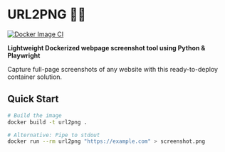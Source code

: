 # URL2PNG 🐍📸

[![Docker Image CI](https://github.com/spidero/url2png/actions/workflows/docker-image.yml/badge.svg)](https://github.com/spidero/url2png/actions/workflows/docker-image.yml)

**Lightweight Dockerized webpage screenshot tool using Python & Playwright**

Capture full-page screenshots of any website with this ready-to-deploy container solution.

## Quick Start
```bash
# Build the image
docker build -t url2png .

# Alternative: Pipe to stdout
docker run --rm url2png "https://example.com" > screenshot.png
